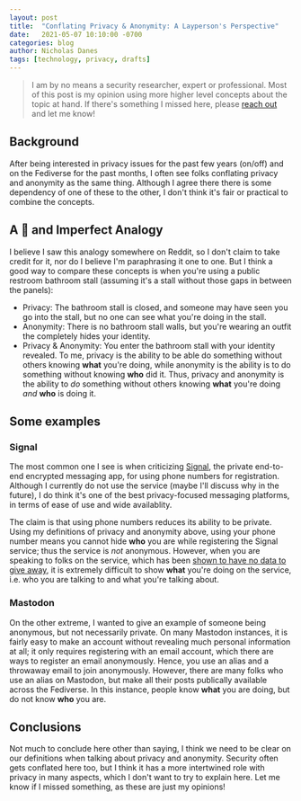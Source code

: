 ```yaml
---
layout: post
title:  "Conflating Privacy & Anonymity: A Layperson's Perspective"
date:   2021-05-07 10:10:00 -0700
categories: blog
author: Nicholas Danes
tags: [technology, privacy, drafts]
---
```


> I am by no means a security researcher, expert or professional. Most of this post is my opinion using more higher level concepts about the topic at hand. If there's something I missed here, please [reach out](/#contact) and let me know!

## Background

After being interested in privacy issues for the past few years (on/off) and on the Fediverse for the past months, I often see folks conflating privacy and anonymity as the same thing. Although I agree there there is some dependency of one of these to the other, I don't think it's fair or practical to combine the concepts.

## A 💩 and Imperfect Analogy

I believe I saw this analogy somewhere on Reddit, so I don't claim to take credit for it, nor do I believe I'm paraphrasing it one to one. But I think a good way to compare these concepts is when you're using a public restroom bathroom stall (assuming it's a stall without those gaps in between the panels):

* Privacy: The bathroom stall is closed, and someone may have seen you go into the stall, but no one can see what you're doing in the stall. 
* Anonymity: There is no bathroom stall walls, but you're wearing an outfit the completely hides your identity.
* Privacy & Anonymity: You enter the bathroom stall with your identity revealed. 
To me, privacy is the ability to be able do something without others knowing **what** you're doing, while anonymity is the ability is to do something without knowing **who** did it. Thus, privacy and anonymity is the ability to *do* something without others knowing **what** you're doing *and* **who** is doing it. 

## Some examples

### Signal

The most common one I see is when criticizing [Signal](https://signal.org/), the private end-to-end encrypted messaging app, for using phone numbers for registration. Although I currently do not use the service (maybe I'll discuss why in the future), I do think it's one of the best privacy-focused messaging platforms, in terms of ease of use and wide availablity.

The claim is that using phone numbers reduces its ability to be private. Using my definitions of privacy and anonymity above, using your phone number means you cannot hide **who** you are while registering the Signal service; thus the service is *not* anonymous. However, when you are speaking to folks on the service, which has been [shown to have no data to give away](https://signal.org/bigbrother/eastern-virginia-grand-jury/), it is extremely difficult to show **what** you're doing on the service, i.e. who you are talking to and what you're talking about. 


### Mastodon

On the other extreme, I wanted to give an example of someone being anonymous, but not necessarily private. On many Mastodon instances, it is fairly easy to make an account without revealing much personal information at all; it only requires registering with an email account, which there are ways to register an email anonymously. Hence, you use an alias and a throwaway email to join anonymously. However, there are many folks who use an alias on Mastodon, but make all their posts publically available across the Fediverse. In this instance, people know **what** you are doing, but do not know **who** you are.


## Conclusions

Not much to conclude here other than saying, I think we need to be clear on our definitions when talking about privacy and anonymity. Security often gets conflated here too, but I think it has a more intertwined role with privacy in many aspects, which I don't want to try to explain here. Let me know if I missed something, as these are just my opinions!

